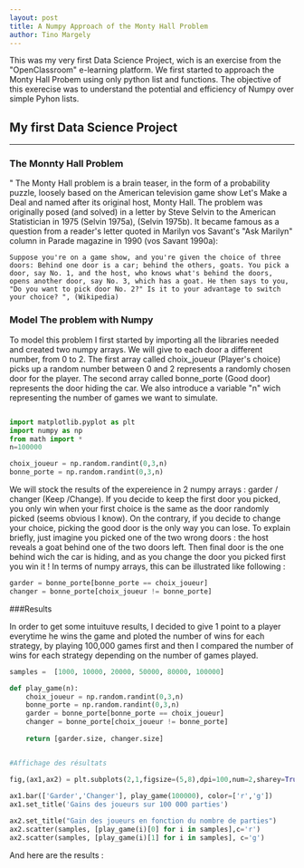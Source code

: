 ```yaml
---
layout: post
title: A Numpy Approach of the Monty Hall Problem
author: Tino Margely
---
```

This was my very first Data Science Project, wich is an exercise from the "OpenClassroom" e-learning platform. We first started to approach the Monty Hall Probem using only python list and functions. The objective of this exerecise was to understand the potential and efficiency of Numpy over simple Pyhon lists. 

## My first Data Science Project 
-----

### The Monnty Hall Problem
" The Monty Hall problem is a brain teaser, in the form of a probability puzzle, loosely based on the American television game show Let's Make a Deal and named after its original host, Monty Hall. The problem was originally posed (and solved) in a letter by Steve Selvin to the American Statistician in 1975 (Selvin 1975a), (Selvin 1975b). It became famous as a question from a reader's letter quoted in Marilyn vos Savant's "Ask Marilyn" column in Parade magazine in 1990 (vos Savant 1990a):

    Suppose you're on a game show, and you're given the choice of three doors: Behind one door is a car; behind the others, goats. You pick a door, say No. 1, and the host, who knows what's behind the doors, opens another door, say No. 3, which has a goat. He then says to you, "Do you want to pick door No. 2?" Is it to your advantage to switch your choice? ", (Wikipedia)
    
### Model The problem with Numpy

To model this problem I first started by importing all the libraries needed and created two numpy arrays. We will give to each door a different number, from 0 to 2. The first array called choix_joueur (Player's choice) picks up a random number between 0 and 2 represents a randomly chosen door for the player. The second array called bonne_porte (Good door) represents the door hiding the car. We also introduce a variable "n" wich representing the number of games we want to simulate.
```python
  ```
  
  ```python
import matplotlib.pyplot as plt
import numpy as np
from math import *
n=100000

choix_joueur = np.random.randint(0,3,n)
bonne_porte = np.random.randint(0,3,n)
  ```
 We will stock the results of the expereience in 2 numpy arrays : garder / changer (Keep /Change). 
 If you decide to keep the first door you picked, you only win when your first choice is the same as the door randomly picked (seems obvious I know). On the contrary, if you decide to change your choice, picking the good door is the only way you can lose. To explain briefly, just imagine you picked one of the two wrong doors : the host reveals a goat behind one of the two doors left. Then final door is the one behind wich the car is hiding, and as you change the door you picked first you win it !
 In terms of numpy arrays, this can be illustrated like following : 
```python
garder = bonne_porte[bonne_porte == choix_joueur]
changer = bonne_porte[choix_joueur != bonne_porte]
  ```
 ###Results
 
In order to get some intuituve results, I decided to give 1 point to a player everytime he wins the game and ploted the number of wins for each strategy, by playing 100,000 games first and then I compared the number of wins for each strategy depending on the number of games played.  

```python
samples =  [1000, 10000, 20000, 50000, 80000, 100000]

def play_game(n):
    choix_joueur = np.random.randint(0,3,n)
    bonne_porte = np.random.randint(0,3,n)
    garder = bonne_porte[bonne_porte == choix_joueur]
    changer = bonne_porte[choix_joueur != bonne_porte]
    
    return [garder.size, changer.size]


#Affichage des résultats

fig,(ax1,ax2) = plt.subplots(2,1,figsize=(5,8),dpi=100,num=2,sharey=True)
        
ax1.bar(['Garder','Changer'], play_game(100000), color=['r','g'])
ax1.set_title('Gains des joueurs sur 100 000 parties')

ax2.set_title("Gain des joueurs en fonction du nombre de parties")
ax2.scatter(samples, [play_game(i)[0] for i in samples],c='r')
ax2.scatter(samples, [play_game(i)[1] for i in samples], c='g')
  ```
  And here are the results : 
